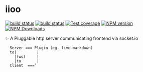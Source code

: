 # iioo

[![build status](https://img.shields.io/travis/big-wheel/iioo/master.svg?style=flat-square&label=Mac%20OSX%20%26%20Linux)](https://travis-ci.org/big-wheel/iioo)
[![build status](https://img.shields.io/appveyor/ci/imcuttle/iioo/master.svg?label=Windows)](https://ci.appveyor.com/project/imcuttle/iioo/branch/master)
[![Test coverage](https://img.shields.io/codecov/c/github/big-wheel/iioo.svg?style=flat-square)](https://codecov.io/github/big-wheel/iioo?branch=master)
[![NPM version](https://img.shields.io/npm/v/iioo.svg?style=flat-square)](https://www.npmjs.com/package/iioo)
[![NPM Downloads](https://img.shields.io/npm/dm/iioo.svg?style=flat-square&maxAge=43200)](https://www.npmjs.com/package/iioo)

 ✨ A Pluggable http server communicating frontend via socket.io

```text
  Server === Plugin (eg. live-markdown)
  to|         |
    |(ws)     |
    |to       |
  Client  ===’
```
